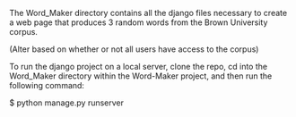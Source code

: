 The Word_Maker directory contains all the django files necessary to create a web page that produces 3 random words from the Brown University corpus.

(Alter based on whether or not all users have access to the corpus)

To run the django project on a local server, clone the repo, cd into the Word_Maker directory within the Word-Maker project, and then run the following command:

$ python manage.py runserver
